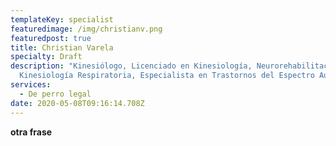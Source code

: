 ```yaml
---
templateKey: specialist
featuredimage: /img/christianv.png
featuredpost: true
title: Christian Varela
specialty: Draft
description: "Kinesiólogo, Licenciado en Kinesiología, Neurorehabilitación,
  Kinesiología Respiratoria, Especialista en Trastornos del Espectro Autista. "
services:
  - De perro legal
date: 2020-05-08T09:16:14.708Z
---
```

**otra frase**